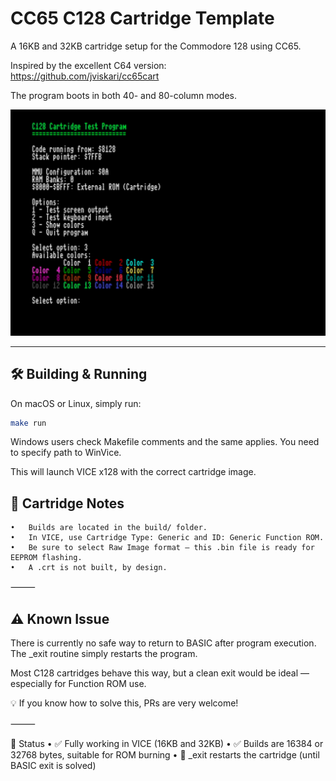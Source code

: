 # CC65 C128 Cartridge Template

A 16KB and 32KB cartridge setup for the Commodore 128 using CC65.

Inspired by the excellent C64 version:  
https://github.com/jviskari/cc65cart

The program boots in both 40- and 80-column modes.

![Demo Image](program.png)

---

## 🛠️ Building & Running

On macOS or Linux, simply run:

```sh
make run
```
Windows users check Makefile comments and the same applies. You need to specify path to WinVice.

This will launch VICE x128 with the correct cartridge image.

## 💾 Cartridge Notes
	•	Builds are located in the build/ folder.
	•	In VICE, use Cartridge Type: Generic and ID: Generic Function ROM.
	•	Be sure to select Raw Image format — this .bin file is ready for EEPROM flashing.
	•	A .crt is not built, by design.

⸻

## ⚠️ Known Issue

There is currently no safe way to return to BASIC after program execution.
The _exit routine simply restarts the program.

Most C128 cartridges behave this way, but a clean exit would be ideal — especially for Function ROM use.

💡 If you know how to solve this, PRs are very welcome!

⸻

📂 Status
	•	✅ Fully working in VICE (16KB and 32KB)
	•	✅ Builds are 16384 or 32768 bytes, suitable for ROM burning
	•	🔁 _exit restarts the cartridge (until BASIC exit is solved)
